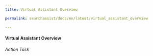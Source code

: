 ```yaml
---
title: Virtual Assistant Overview

permalink: searchassist/docs/en/latest/virtual_assistant_overview

---
```

#### Virtual Assistant Overview
###### Action Task
